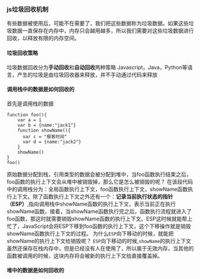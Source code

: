 ### js垃圾回收机制
有些数据被使用后，可能不在需要了，我们把这些数据称为垃圾数据。如果这些垃圾数据一直保存在内存中，内存只会越用越多，所以我们需要对这些垃圾数据进行回收，以释放有限的内存空间。
#### 垃圾回收策略
垃圾数据回收分为**手动回收**和**自动回收**两种策略
Javascript，Java，Python等语言，产生的垃圾是由垃圾回收器来释放，并不手动通过代码来释放

#### 调用栈中的数据是如何回收的
首先是调用栈的数据

```
function foo(){
    var a = 1
    var b = {name:"jack1"}
    function showName(){
      var c = "极客时间"
      var d = {name:"jack2"}
    }
    showName()
}
foo()
```
原始数据分配到栈，引用类型的数据会被分配到堆中，当foo函数执行结束之后，foo函数的执行上下文会从堆中被销毁掉，那么它是怎么被销毁的呢？
在该段代码中的调用栈分为：全局函数执行上下文，foo函数执行上下文，showName函数执行上下文。除了函数执行上下文之外还有一个：**记录当前执行状态的指针（ESP）**,指向调用栈中showName函数的执行上下文，表示当前正在执行showName函数，接着，当showName函数执行完之后，函数执行流程就进入了foo函数，那这时就需要销毁showName函数的执行上下文。ESP这时候就能帮上忙了，JavaScript会将ESP下移到foo函数的执行上下文，这个下移操作就是销毁showName函数执行上下文的过程。
为什么`ESP`向下移动的时候，就能把showName的执行上下文给销毁呢？
`ESP`向下移动的时候,`showName`的执行上下文虽然还保存在栈内存中，但是已经没有人在使用了，所以属于无效内存，当其他的函数被调用的时候，这块内存将会被新的执行上下文给直接覆盖掉。

#### 堆中的数据是如何回收的


